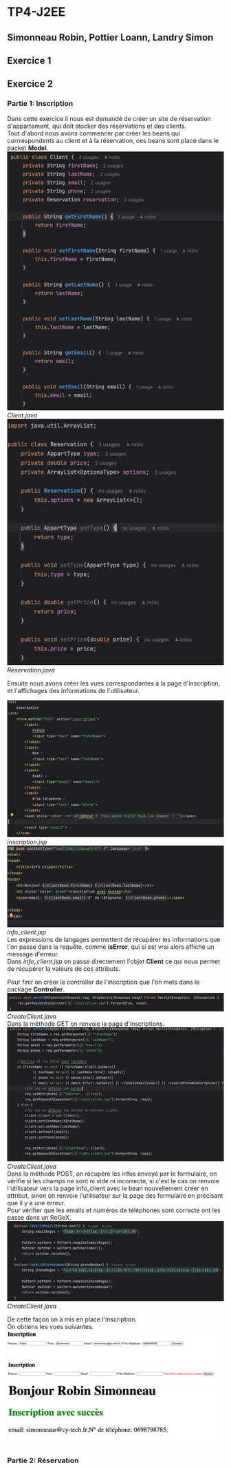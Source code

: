 # TP4-J2EE
## Simonneau Robin, Pottier Loann, Landry Simon

## **Exercice 1**


## **Exercice 2**
### Partie 1: Inscription
Dans cette exercice il nous est demandé de créer un site de réservation d'appartement, qui doit stocker des réservations et des clients.  
Tout d'abord nous avons commencer par créer les beans qui corrrespondents au client et à la réservation, ces beans sont placé dans le packet **Model**.  
![image1](images/clientBean.png)  
*Client.java*  
![image1](images/reservationBean.png)  
*Reservation.java*  

Ensuite nous avons créer les vues correspondantes à la page d'inscription, et l'affichages des informations de l'utilisateur.  

![image1](images/InscriptionJSP.png)  
*inscription.jsp*  
![image1](images/InfoClientsJSP.png)  
*info_client.jsp*  
Les expressions de langages permettent de récupérer les informations que l'on passe dans la requête, comme **isError**, qui si est vrai alors affiche un message d'erreur.  
Dans _info_client.jsp_ on passe directement l'objet **Client** ce qui nous permet de récupérer la valeurs de ces attributs.  
  
Pour finir on créer le controller de l'inscription que l'on mets dans le package **Controller**.  
![image1](images/inscriptionGetController.png)  
*CreateClient.java*  
Dans la méthode GET on renvoie la page d'inscriptions.  
![image1](images/inscriptionControllerPost.png)  
*CreateClient.java*  
Dans la méthode POST, on récupère les infos envoyé par le formulaire, on vérifie si les champs ne sont ni vide ni incorrecte, si c'est le cas on renvoie l'utilisateur vers la page info_client avec le bean nouvellement créer en attribut, sinon on renvoie l'utilisateur sur la page des formulaire en précisant que il y a une erreur.  
Pour vérifier que les emails et numéros de téléphones sont correcte ont les passe dans un ReGeX.
![image1](images/Regex.png)  
*CreateClient.java*  

De cette façon on à mis en place l'inscription.  
On obtiens les vues suivantes.
![image1](images/Inscription1.png)
![image1](images/Inscription2.png)
![image1](images/InscriptionR.png)



### Partie 2: Réservation
